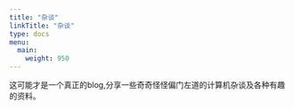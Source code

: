 ```yaml
---
title: "杂谈"
linkTitle: "杂谈"
type: docs
menu:
  main:
    weight: 950
---
```

这可能才是一个真正的blog,分享一些奇奇怪怪偏门左道的计算机杂谈及各种有趣的资料。
